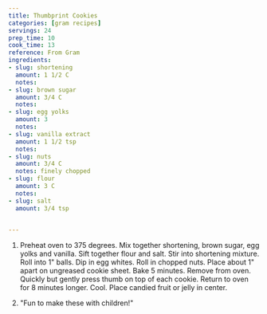 ```yaml
---
title: Thumbprint Cookies
categories: [gram recipes]
servings: 24
prep_time: 10
cook_time: 13
reference: From Gram
ingredients:
- slug: shortening
  amount: 1 1/2 C
  notes:
- slug: brown sugar
  amount: 3/4 C
  notes:
- slug: egg yolks 
  amount: 3
  notes:
- slug: vanilla extract
  amount: 1 1/2 tsp
  notes:
- slug: nuts
  amount: 3/4 C
  notes: finely chopped
- slug: flour
  amount: 3 C
  notes:
- slug: salt
  amount: 3/4 tsp
  

---
```






1. Preheat oven to 375 degrees. Mix together shortening, brown sugar, egg yolks and vanilla. Sift together flour and salt. Stir into shortening mixture. Roll into 1" balls. Dip in egg whites. Roll in chopped nuts. Place about 1" apart on ungreased cookie sheet. Bake 5 minutes. Remove from oven. Quickly but gently press thumb on top of each
cookie. Return to oven for 8 minutes longer. Cool. Place candied fruit or jelly in center.

2. "Fun to make these with children!"
